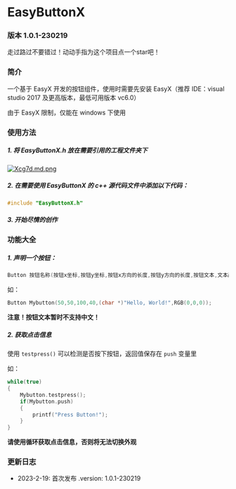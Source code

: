# EasyButtonX

### 版本 1.0.1-230219

走过路过不要错过！动动手指为这个项目点一个star吧！

### 简介

一个基于 EasyX 开发的按钮组件，使用时需要先安装 EasyX（推荐 IDE：visual studio 2017 及更高版本，最低可用版本 vc6.0）

由于 EasyX 限制，仅能在 windows 下使用

### 使用方法

##### 1. 将 EasyButtonX.h 放在需要引用的工程文件夹下

[![Xcg7d.md.png](https://i.328888.xyz/2023/02/19/Xcg7d.md.png)](https://imgloc.com/i/Xcg7d)

##### 2. 在需要使用 EasyButtonX 的 c++ 源代码文件中添加以下代码：

```C++
#include "EasyButtonX.h"
```

##### 3. 开始尽情的创作

### 功能大全

##### 1. 声明一个按钮：

```C++
Button 按钮名称(按钮x坐标,按钮y坐标,按钮x方向的长度,按钮y方向的长度,按钮文本,文本颜色);
```

如：

```C++
Button Mybutton(50,50,100,40,(char *)"Hello, World!",RGB(0,0,0));
```

**注意！按钮文本暂时不支持中文！**

##### 2. 获取点击信息

使用 `testpress()` 可以检测是否按下按钮，返回值保存在 `push` 变量里

如：

```C++
while(true)
{
    Mybutton.testpress();
    if(Mybutton.push)
    {
        printf("Press Button!");
    }
}
```

**请使用循环获取点击信息，否则将无法切换外观**

### 更新日志

- 2023-2-19: 首次发布 .version: 1.0.1-230219
